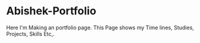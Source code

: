 # Abishek-Portfolio
Here I'm Making an portfolio page.
This Page shows my Time lines, Studies, Projects, Skills Etc,.
